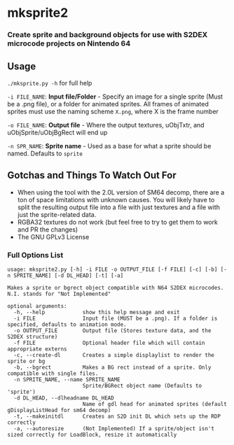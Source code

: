 # mksprite2
### Create sprite and background objects for use with S2DEX microcode projects on Nintendo 64

## Usage
`./mksprite.py -h` for full help

`-i FILE_NAME`: **Input file/Folder** - Specify an image for a single sprite (Must be a .png file), or a folder for animated sprites. All frames of animated sprites must use the naming scheme `X.png`, where X is the frame number

`-o FILE_NAME`: **Output file** - Where the output textures, uObjTxtr, and uObjSprite/uObjBgRect will end up

`-n SPR_NAME`: **Sprite name** - Used as a base for what a sprite should be named. Defaults to `sprite`

## Gotchas and Things To Watch Out For
- When using the tool with the 2.0L version of SM64 decomp, there are a ton of space limitations with unknown causes. You will likely have to split the resulting output file into a file with just textures and a file with just the sprite-related data.
- RGBA32 textures do not work (but feel free to try to get them to work and PR the changes)
- The GNU GPLv3 License

### Full Options List
```
usage: mksprite2.py [-h] -i FILE -o OUTPUT_FILE [-f FILE] [-c] [-b] [-n SPRITE_NAME] [-d DL_HEAD] [-t] [-a]

Makes a sprite or bgrect object compatible with N64 S2DEX microcodes. N.I. stands for "Not Implemented"

optional arguments:
  -h, --help            show this help message and exit
  -i FILE               Input file (MUST be a .png). If a folder is specified, defaults to animation mode.
  -o OUTPUT_FILE        Output file (Stores texture data, and the S2DEX structure)
  -f FILE               Optional header file which will contain appropriate externs
  -c, --create-dl       Creates a simple displaylist to render the sprite or bg
  -b, --bgrect          Makes a BG rect instead of a sprite. Only compatible with single files.
  -n SPRITE_NAME, --name SPRITE_NAME
                        Sprite/BGRect object name (Defaults to 'sprite')
  -d DL_HEAD, --dlheadname DL_HEAD
                        Name of gdl head for animated sprites (default gDisplayListHead for sm64 decomp)
  -t, --makeinitdl      Creates an S2D init DL which sets up the RDP correctly
  -a, --autoresize      (Not Implemented) If a sprite/object isn't sized correctly for LoadBlock, resize it automatically
  ```
